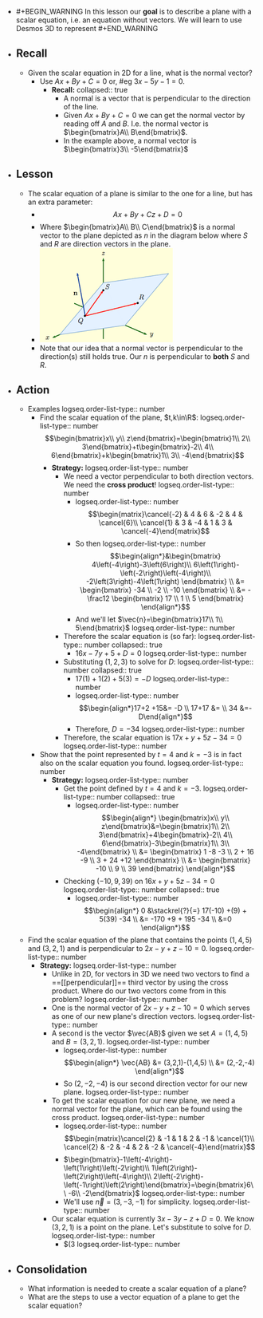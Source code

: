 - #+BEGIN_WARNING
  In this lesson our **goal** is to describe a plane with a scalar equation, i.e. an equation without vectors. We will learn to use Desmos 3D to represent 
  #+END_WARNING
- ## Recall
	- Given the scalar equation in 2D for a line, what is the normal vector?
		- Use $Ax+By+C=0$ or, #eg $3x-5y-1=0$.
			- **Recall:**
			  collapsed:: true
				- A normal is a vector that is perpendicular to the direction of the line.
				- Given $Ax+By+C=0$ we can get the normal vector by reading off $A$ and $B$. I.e. the normal vector is $\begin{bmatrix}A\\ B\end{bmatrix}$.
				- In the example above, a normal vector is $\begin{bmatrix}3\\ -5\end{bmatrix}$
- ## Lesson
	- The scalar equation of a plane is similar to the one for a line, but has an extra parameter:
		- $$Ax+By+Cz+D=0$$
		- Where $\begin{bmatrix}A\\ B\\ C\end{bmatrix}$ is a normal vector to the plane depicted as $n$ in the diagram below where $S$ and $R$ are direction vectors in the plane.
		- ![image.png](../assets/image_1748445121689_0.png)
		- Note that our idea that a normal vector is perpendicular to the direction(s) still holds true. Our $n$ is perpendicular to **both** $S$ and $R$.
- ## Action
	- Examples
	  logseq.order-list-type:: number
		- Find the scalar equation of the plane, $t,k\in\R$:
		  logseq.order-list-type:: number
		  $$\begin{bmatrix}x\\ y\\ z\end{bmatrix}=\begin{bmatrix}1\\ 2\\ 3\end{bmatrix}+t\begin{bmatrix}-2\\ 4\\ 6\end{bmatrix}+k\begin{bmatrix}1\\ 3\\ -4\end{bmatrix}$$
			- **Strategy:**
			  logseq.order-list-type:: number
				- We need a vector perpendicular to both direction vectors. We need the **cross product**!
				  logseq.order-list-type:: number
					- logseq.order-list-type:: number
					  $$\begin{matrix}\cancel{-2} & 4 & 6 & -2 & 4 & \cancel{6}\\ \cancel{1} & 3 & -4 & 1 & 3 & \cancel{-4}\end{matrix}$$
					- So then
					  logseq.order-list-type:: number
					  $$\begin{align*}&\begin{bmatrix}
					  4\left(-4\right)-3\left(6\right)\\ 6\left(1\right)-\left(-2\right)\left(-4\right)\\ -2\left(3\right)-4\left(1\right)
					  \end{bmatrix} \\
					  &= \begin{bmatrix}
					  -34 \\ -2 \\ -10
					  \end{bmatrix} \\
					  &= -\frac12 \begin{bmatrix}
					  17 \\ 1 \\ 5
					  \end{bmatrix}
					  \end{align*}$$
					- And we'll let $\vec{n}=\begin{bmatrix}17\\ 1\\ 5\end{bmatrix}$
					  logseq.order-list-type:: number
				- Therefore the scalar equation is (so far):
				  logseq.order-list-type:: number
				  collapsed:: true
					- $16x-7y+5+D=0$
					  logseq.order-list-type:: number
				- Substituting $(1,2,3)$ to solve for $D$:
				  logseq.order-list-type:: number
				  collapsed:: true
					- $17(1)+1(2)+5(3)=-D$
					  logseq.order-list-type:: number
					- logseq.order-list-type:: number
					  $$\begin{align*}17+2 +15&= -D \\ 17+17 &= \\ 34 &=-D\end{align*}$$
					- Therefore, $D=-34$
					  logseq.order-list-type:: number
				- Therefore, the scalar equation is $17x+y+5z-34=0$
				  logseq.order-list-type:: number
		- Show that the point represented by $t=4$ and $k=-3$ is in fact also on the scalar equation you found.
		  logseq.order-list-type:: number
			- **Strategy:**
			  logseq.order-list-type:: number
				- Get the point defined by $t=4$ and $k=-3$.
				  logseq.order-list-type:: number
				  collapsed:: true
					- logseq.order-list-type:: number
					  $$\begin{align*}
					  \begin{bmatrix}x\\ y\\ z\end{bmatrix}&=\begin{bmatrix}1\\ 2\\ 3\end{bmatrix}+4\begin{bmatrix}-2\\ 4\\ 6\end{bmatrix}-3\begin{bmatrix}1\\ 3\\ -4\end{bmatrix} \\
					  &= \begin{bmatrix}
					  1 -8 -3 \\ 2 + 16 -9 \\ 3 + 24 +12
					  \end{bmatrix} \\
					  &= \begin{bmatrix}
					  -10 \\  9 \\ 39
					  \end{bmatrix}
					  \end{align*}$$
				- Checking $(-10,9,39)$ on $16x+y+5z-34=0$
				  logseq.order-list-type:: number
				  collapsed:: true
					- logseq.order-list-type:: number
					  $$\begin{align*}
					  0 &\stackrel{?}{=} 17(-10) +(9) + 5(39) -34 \\
					  &= -170 +9 + 195 -34 \\
					  &=0
					  \end{align*}$$
	- Find the scalar equation of the plane that contains the points $(1,4,5)$ and $(3, 2, 1)$ and is perpendicular to $2x-y+z-10=0$.
	  logseq.order-list-type:: number
		- **Strategy:**
		  logseq.order-list-type:: number
			- Unlike in 2D, for vectors in 3D we need two vectors to find a ==[[perpendicular]]== third vector by using the cross product. Where do our two vectors come from in this problem?
			  logseq.order-list-type:: number
			- One is the normal vector of $2x-y+z-10=0$ which serves as one of our new plane's direction vectors.
			  logseq.order-list-type:: number
			- A second is the vector $\vec{AB}$ given we set $A=(1,4,5)$ and $B=(3,2,1)$.
			  logseq.order-list-type:: number
				- logseq.order-list-type:: number
				  $$\begin{align*}
				  \vec{AB} &= (3,2,1)-(1,4,5) \\
				  &= (2,-2,-4)
				  \end{align*}$$
				- So $(2,-2,-4)$ is our second direction vector for our new plane.
				  logseq.order-list-type:: number
			- To get the scalar equation for our new plane, we need a normal vector for the plane, which can be found using the cross product.
			  logseq.order-list-type:: number
				- logseq.order-list-type:: number
				  $$\begin{matrix}\cancel{2} & -1 & 1 & 2 & -1 & \cancel{1}\\ 
				  \cancel{2} & -2 & -4 & 2 & -2 & \cancel{-4}\end{matrix}$$
				- $\begin{bmatrix}-1\left(-4\right)-\left(1\right)\left(-2\right)\\ 1\left(2\right)-\left(2\right)\left(-4\right)\\ 2\left(-2\right)-\left(-1\right)\left(2\right)\end{bmatrix}=\begin{bmatrix}6\\ -6\\ -2\end{bmatrix}$
				  logseq.order-list-type:: number
				- We'll use $\vec{n}=(3,-3,-1)$ for simplicity.
				  logseq.order-list-type:: number
			- Our scalar equation is currently $3x-3y-z+D=0$. We know $(3,2,1)$ is a point on the plane. Let's substitute to solve for $D$.
			  logseq.order-list-type:: number
				- $(3
				  logseq.order-list-type:: number
- ## Consolidation
	- What information is needed to create a scalar equation of a plane?
	- What are the steps to use a vector equation of a plane to get the scalar equation?
